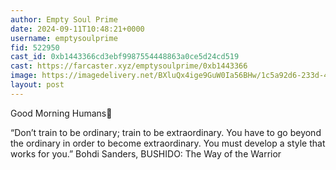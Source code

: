 ```yaml
---
author: Empty Soul Prime
date: 2024-09-11T10:48:21+0000
username: emptysoulprime
fid: 522950
cast_id: 0xb1443366cd3ebf9987554448863a0ce5d24cd519
cast: https://farcaster.xyz/emptysoulprime/0xb1443366
image: https://imagedelivery.net/BXluQx4ige9GuW0Ia56BHw/1c5a92d6-233d-4652-a28b-a04059b1f700/original
layout: post
---
```


Good Morning Humans👐

“Don’t train to be ordinary; train to be extraordinary. You have to go beyond the ordinary in order to become extraordinary. You must develop a style that works for you.”
Bohdi Sanders, BUSHIDO: The Way of the Warrior

<img src='https://imagedelivery.net/BXluQx4ige9GuW0Ia56BHw/1c5a92d6-233d-4652-a28b-a04059b1f700/original' alt='' referrerpolicy='no-referrer'/>
